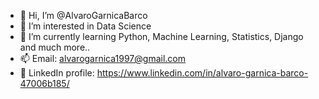 - 👋 Hi, I’m @AlvaroGarnicaBarco
- 👀 I’m interested in Data Science
- 🌱 I’m currently learning Python, Machine Learning, Statistics, Django and much more..
- 📫 Email: alvarogarnica1997@gmail.com
- :mag_right: LinkedIn profile: https://www.linkedin.com/in/alvaro-garnica-barco-47006b185/

<!---
AlvaroGarnicaBarco/AlvaroGarnicaBarco is a ✨ special ✨ repository because its `README.md` (this file) appears on your GitHub profile.
You can click the Preview link to take a look at your changes.
--->
